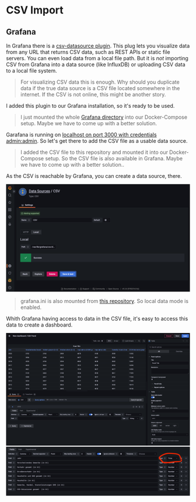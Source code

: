 # CSV Import

## Grafana

In Grafana there is a [csv-datasource plugin](https://grafana.github.io/grafana-csv-datasource/). This plug lets you visualize data from any URL that returns CSV data, such as REST APIs or static file servers. You can even load data from a local file path. But it is *not* importing CSV from Grafana into a data source (like InfluxDB) or uploading CSV data to a local file system.

> For visualizing CSV data this is enough. Why should you duplicate data if the true data source is a CSV file located somewhere in the internet. If the CSV is not online, this might be another story.

I added this plugin to our Grafana installation, so it's ready to be used.

> I just mounted the whole [Grafana directory](../grafana/) into our Docker-Compose setup. Maybe we have to come up with a better solution.

Garafana is running on [localhost on port 3000 with credentials admin:admin](http://localhost:3000). So let's get there to add the CSV file as a usable data source.

> I added the CSV file to this repository and mounted it into our Docker-Compose setup. So the CSV file is also available in Grafana. Maybe we have to come up with a better solution..  

As the CSV is reachable by Grafana, you can create a data source, there.

![Mounting a CSV file](./images/grafana-csv-data-source.png)

> grafana.ini is also mounted from [this repository](../grafana.ini). So local data mode is enabled.

Whith Grafana having access to data in the CSV file, it's easy to access this data to create a dashboard.

![Using CSV data](./images/grafana-csv-data.png)
![Defining types](./images/grafana-csv-data-type.png)


